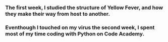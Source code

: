 <html>
<body>
<h3>The first week, I studied the structure of Yellow Fever, and how they make their way from host to another. </h3>
<h3>Eventhough I touched on my virus the second week, I spent most of my time coding with Python on Code Academy. </h3>
</body>
</html>
